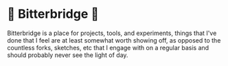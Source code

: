 # 🌉 Bitterbridge 🌉

Bitterbridge is a place for projects, tools, and experiments, things that I've done that I feel are at least somewhat worth showing off, as opposed to the countless forks, sketches, etc that I engage with on a regular basis and should probably never see the light of day.


